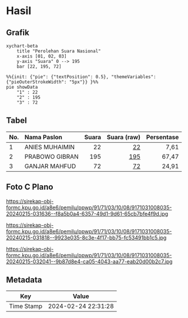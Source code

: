 # Hasil

## Grafik

```mermaid
xychart-beta
    title "Perolehan Suara Nasional"
    x-axis [01, 02, 03]
    y-axis "Suara" 0 --> 195
    bar [22, 195, 72]
```

```mermaid
%%{init: {"pie": {"textPosition": 0.5}, "themeVariables": {"pieOuterStrokeWidth": "5px"}} }%%
pie showData
    "1" : 22
    "2" : 195
    "3" : 72
```

## Tabel

| No. | Nama Paslon    | Suara | Suara (raw) | Persentase |
|:--- |:-------------- | -----:| -----------:| ----------:|
| 1   | ANIES MUHAIMIN | 22    | [22][p-1]   | 7,61       |
| 2   | PRABOWO GIBRAN | 195   | [195][p-2]  | 67,47      |
| 3   | GANJAR MAHFUD  | 72    | [72][p-3]   | 24,91      |


[p-1]: https://github.com/gigit-pemilu/pemilu-2024/blob/main/pilpres/hitung-suara/sub/91-papua/sub/71-kota-jayapura/sub/03-abepura/sub/1008-awiyo/sub/035-tps/sub/paslon-1.txt
[p-2]: https://github.com/gigit-pemilu/pemilu-2024/blob/main/pilpres/hitung-suara/sub/91-papua/sub/71-kota-jayapura/sub/03-abepura/sub/1008-awiyo/sub/035-tps/sub/paslon-2.txt
[p-3]: https://github.com/gigit-pemilu/pemilu-2024/blob/main/pilpres/hitung-suara/sub/91-papua/sub/71-kota-jayapura/sub/03-abepura/sub/1008-awiyo/sub/035-tps/sub/paslon-3.txt

## Foto C Plano

https://sirekap-obj-formc.kpu.go.id/a8e6/pemilu/ppwp/91/71/03/10/08/9171031008035-20240215-031636--f8a5b0a4-6357-49d1-9d61-65cb7bfe4f9d.jpg

https://sirekap-obj-formc.kpu.go.id/a8e6/pemilu/ppwp/91/71/03/10/08/9171031008035-20240215-031818--9923e035-8c3e-4f17-bb75-fc53491bb1c5.jpg

https://sirekap-obj-formc.kpu.go.id/a8e6/pemilu/ppwp/91/71/03/10/08/9171031008035-20240215-032041--9b87d8e4-ca05-4043-aa77-eab20d00b2c7.jpg


## Metadata

| Key        | Value               |
| ---------- | ------------------- |
| Time Stamp | 2024-02-24 22:31:28 |




